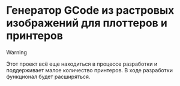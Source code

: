 # Генератор GCode из растровых изображений для плоттеров и принтеров

> [!WARNING]
> Этот проект всё еще находиться в процессе разработки и поддерживает малое количество принтеров. В ходе разработки функционал будет расширяться.
